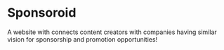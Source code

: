 # Sponsoroid
A website with connects content creators with companies having similar vision for sponsorship and promotion opportunities!
